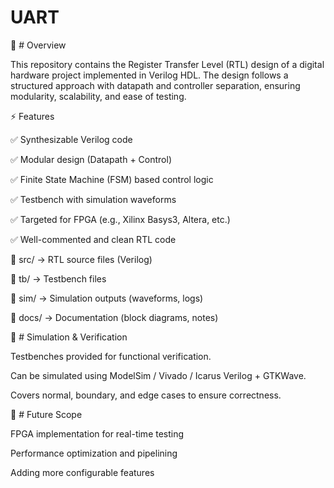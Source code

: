 # UART
📌 # Overview

This repository contains the Register Transfer Level (RTL) design of a digital hardware project implemented in Verilog HDL. The design follows a structured approach with datapath and controller separation, ensuring modularity, scalability, and ease of testing.

⚡ Features

✅ Synthesizable Verilog code

✅ Modular design (Datapath + Control)

✅ Finite State Machine (FSM) based control logic

✅ Testbench with simulation waveforms

✅ Targeted for FPGA (e.g., Xilinx Basys3, Altera, etc.)

✅ Well-commented and clean RTL code

📂 src/        -> RTL source files (Verilog)

📂 tb/         -> Testbench files

📂 sim/        -> Simulation outputs (waveforms, logs)

📂 docs/       -> Documentation (block diagrams, notes)

🧪 # Simulation & Verification

Testbenches provided for functional verification.

Can be simulated using ModelSim / Vivado / Icarus Verilog + GTKWave.

Covers normal, boundary, and edge cases to ensure correctness.

🚀 # Future Scope

FPGA implementation for real-time testing

Performance optimization and pipelining

Adding more configurable features
